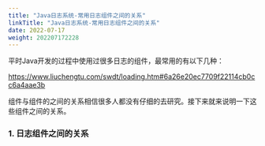 ```yaml
---
title: "Java日志系统-常用日志组件之间的关系"
linkTitle: "Java日志系统-常用日志组件之间的关系"
date: 2022-07-17
weight: 202207172228
---
```


平时Java开发的过程中使用过很多日志的组件，最常用的有以下几种：

https://www.liuchengtu.com/swdt/loading.htm#6a26e20ec7709f22114cb0cc6a4aae3b

组件与组件的之间的关系相信很多人都没有仔细的去研究。接下来就来说明一下这些组件之间的关系。

### 1. 日志组件之间的关系
